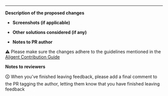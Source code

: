 <!-- ⚠⚠ Please fill in as many sections as possible  -->
<!-- ⚠⚠ Sections that aren't applicable can be removed, or have "N/A" added under the heading -->
<!-- ⚠⚠ Please remove leading underscores before filling in. They're only there to force Bitbucket to add a new line underneath each section -->
<!-- ⚠⚠ This top section should be removed before clicking the Create Pull Request button -->

---

**Description of the proposed changes**

- **Screenshots (if applicable)**

- **Other solutions considered (if any)**

- **Notes to PR author**

⚠️ Please make sure the changes adhere to the guidelines mentioned in the [Aligent Contribution Guide](https://github.com/aligent/code-of-conduct/blob/main/CONTRIBUTING.md)

**Notes to reviewers**

🛈 When you've finished leaving feedback, please add a final comment to the PR tagging the author, letting them know that you have finished leaving feedback
